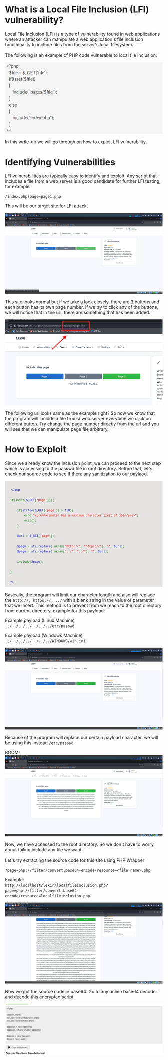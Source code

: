 # What is a Local File Inclusion (LFI) vulnerability?
Local File Inclusion (LFI) is a type of vulnerability found in web applications where an attacker can manipulate a web application's file inclusion functionality to include files from the server's local filesystem.
<br><br>
The following is an example of PHP code vulnerable to local file inclusion:

![image7](./img/image7.png)

In this write-up we will go through on how to exploit LFI vulnerability.

# Identifying Vulnerabilities
LFI vulnerabilities are typically easy to identify and exploit. Any script that includes a file from a web server is a good candidate for further LFI testing, for example:

`
/index.php?page=page1.php
`

This will be our target site for LFI attack.

![image 1](./img/image1.png)

This site looks normal but if we take a look closely, there are 3 buttons and each button has its own page number. If we try to click any of the buttons, we will notice that in the url, there are something that has been added.

![image 2](./img/image2.png)

The following url looks same as the example right? So now we know that the program will include a file from a web server everytime we click on different button. Try change the page number directly from the url and you will see that we can manipulate page file arbitrary.

# How to Exploit
Since we already know the inclusion point, we can proceed to the next step which is accessing to the passwd file in root directory. Before that, let's check our source code to see if there any sanitization to our paylaod.

![image 3](./img/image3.png)

Basically, the program will limit our character length and also will replace the `http://, https://, ../` with a blank string in the value of parameter that we insert. This method is to prevent from we reach to the root directory from current directory, example for this payload:

Example payload (Linux Machine)<br>
`
../../../../../../../etc/passwd
`

Example payload (Windows Machine)<br>
`
../../../../../../../WINDOWS/win.ini
`

![image 4](./img/image4.png)

Because of the program will replace our certain payload character, we will be using this instead `/etc/passwd`

BOOM!
![image 5](./img/image5.png)

Now, we have accessed to the root directory. So we don't have to worry about failing include any file we want.
<br><br>Let's try extracting the source code for this site using PHP Wrapper

`
?page=php://filter/convert.base64-encode/resource=<file name>.php
`

Example:<br>
`
http://localhost/lekir/localfileinclusion.php?page=php://filter/convert.base64-encode/resource=localfileinclusion.php
`

![image 6](./img/image6.png)

Now we got the source code in base64. Go to any online base64 decoder and decode this encrypted script.

![image 9](./img/image9.png)
